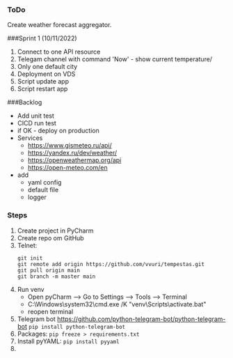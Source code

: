 ### ToDo
Create weather forecast aggregator.

###Sprint 1 (10/11/2022)
1. Connect to one API resource
2. Telegam channel with command 'Now' - show current temperature/
3. Only one default city
4. Deployment on VDS
5. Script update app
6. Script restart app


###Backlog
- Add unit test
- CICD run test
- if OK - deploy on production
- Services
  - https://www.gismeteo.ru/api/
  - https://yandex.ru/dev/weather/
  - https://openweathermap.org/api
  - https://open-meteo.com/en
- add
  - yaml config  
  - default file
  - logger

### Steps
1. Create project in PyCharm
2. Create repo om GitHub
3. Telnet: 
    ```
    git init
    git remote add origin https://github.com/vvuri/tempestas.git
    git pull origin main
    git branch -m master main
    ```
4. Run venv
   - Open pyCharm --> Go to Settings --> Tools --> Terminal
   - C:\Windows\system32\cmd.exe /K  "venv\Scripts\activate.bat"
   - reopen terminal
5. Telegram bot
   https://github.com/python-telegram-bot/python-telegram-bot
   ```pip install python-telegram-bot```
6. Packages:
    ```pip freeze > requirements.txt```
8. Install pyYAML:
   ```pip install pyyaml```
9. 